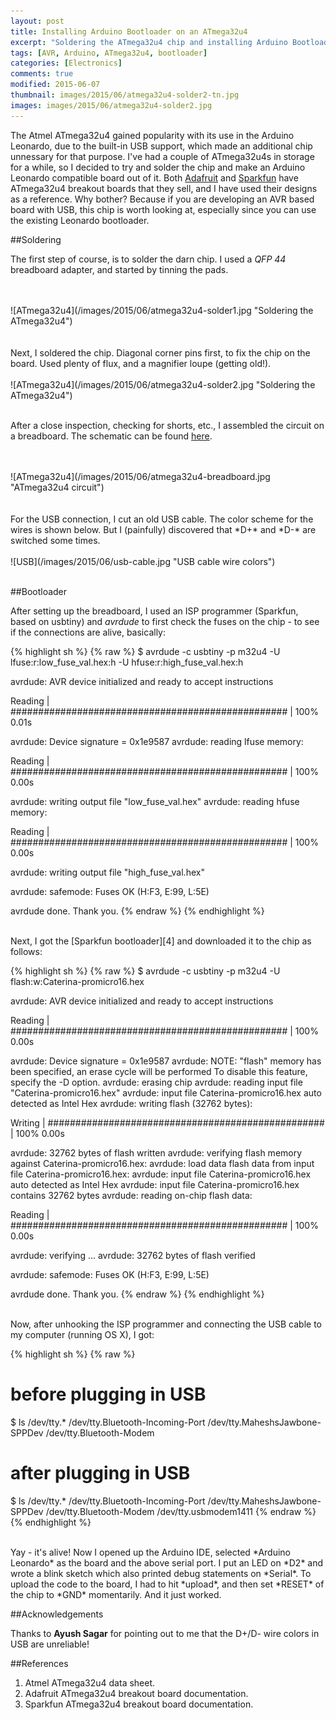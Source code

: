 ```yaml
---
layout: post
title: Installing Arduino Bootloader on an ATmega32u4
excerpt: "Soldering the ATmega32u4 chip and installing Arduino Bootloader on it."  
tags: [AVR, Arduino, ATmega32u4, bootloader]
categories: [Electronics]
comments: true
modified: 2015-06-07
thumbnail: images/2015/06/atmega32u4-solder2-tn.jpg
images: images/2015/06/atmega32u4-solder2.jpg
---
```


The Atmel ATmega32u4 gained popularity with its use in the Arduino
Leonardo, due to the built-in USB support, which made an additional
chip unnessary for that purpose. I've had a couple of ATmega32u4s in
storage for a while, so I decided to try and solder the chip and make
an Arduino Leonardo compatible board out of it. Both [Adafruit][1] and
[Sparkfun][2] have ATmega32u4 breakout boards that they sell, and I
have used their designs as a reference. Why bother? Because if you are
developing an AVR based board with USB, this chip is worth looking at,
especially since you can use the existing Leonardo bootloader.


##Soldering

The first step of course, is to solder the darn chip. I used a *QFP 44*
breadboard adapter, and started by tinning the pads.

<br />
<br />
![ATmega32u4](/images/2015/06/atmega32u4-solder1.jpg "Soldering the ATmega32u4")
<br />
<br />

<br />
Next, I soldered the chip. Diagonal corner pins first, to fix the chip
on the board. Used plenty of flux, and a magnifier loupe (getting
old!).

<br />
<br />
![ATmega32u4](/images/2015/06/atmega32u4-solder2.jpg "Soldering the ATmega32u4")
<br />
<br />

After a close inspection, checking for shorts, etc., I assembled the
circuit on a breadboard. The schematic can be found [here][3].

<br />
<br />
![ATmega32u4](/images/2015/06/atmega32u4-breadboard.jpg "ATmega32u4 circuit")
<br />
<br />

<br />
For the USB connection, I cut an old USB cable. The color scheme for
the wires is shown below. But I (painfully) discovered that *D+* and *D-*
are switched some times.

<br />
<br />
![USB](/images/2015/06/usb-cable.jpg "USB cable wire colors")
<br />
<br />

##Bootloader

After setting up the breadboard, I used an ISP programmer (Sparkfun, based on usbtiny) and *avrdude* to first check the fuses on the chip - to see if the connections are alive, basically:

{% highlight sh %}
{% raw %}
$ avrdude -c usbtiny -p m32u4 -U lfuse:r:low_fuse_val.hex:h -U hfuse:r:high_fuse_val.hex:h

avrdude: AVR device initialized and ready to accept instructions

Reading | ################################################## | 100% 0.01s

avrdude: Device signature = 0x1e9587
avrdude: reading lfuse memory:

Reading | ################################################## | 100% 0.00s

avrdude: writing output file "low_fuse_val.hex"
avrdude: reading hfuse memory:

Reading | ################################################## | 100% 0.00s

avrdude: writing output file "high_fuse_val.hex"

avrdude: safemode: Fuses OK (H:F3, E:99, L:5E)

avrdude done.  Thank you.
{% endraw %}
{% endhighlight %}

<br />
Next, I got the [Sparkfun bootloader][4] and downloaded it to the chip as follows:

{% highlight sh %}
{% raw %}
$ avrdude -c usbtiny -p m32u4 -U flash:w:Caterina-promicro16.hex

avrdude: AVR device initialized and ready to accept instructions

Reading | ################################################## | 100% 0.00s

avrdude: Device signature = 0x1e9587
avrdude: NOTE: "flash" memory has been specified, an erase cycle will be performed
         To disable this feature, specify the -D option.
avrdude: erasing chip
avrdude: reading input file "Caterina-promicro16.hex"
avrdude: input file Caterina-promicro16.hex auto detected as Intel Hex
avrdude: writing flash (32762 bytes):

Writing | ################################################## | 100% 0.00s

avrdude: 32762 bytes of flash written
avrdude: verifying flash memory against Caterina-promicro16.hex:
avrdude: load data flash data from input file Caterina-promicro16.hex:
avrdude: input file Caterina-promicro16.hex auto detected as Intel Hex
avrdude: input file Caterina-promicro16.hex contains 32762 bytes
avrdude: reading on-chip flash data:

Reading | ################################################## | 100% 0.00s

avrdude: verifying ...
avrdude: 32762 bytes of flash verified

avrdude: safemode: Fuses OK (H:F3, E:99, L:5E)

avrdude done.  Thank you.
{% endraw %}
{% endhighlight %}

<br />
Now, after unhooking the ISP programmer and connecting the USB cable
to my computer (running OS X), I got:

{% highlight sh %}
{% raw %}
# before plugging in USB
$ ls /dev/tty.*
/dev/tty.Bluetooth-Incoming-Port        /dev/tty.MaheshsJawbone-SPPDev
/dev/tty.Bluetooth-Modem

# after plugging in USB
$ ls /dev/tty.*
/dev/tty.Bluetooth-Incoming-Port        /dev/tty.MaheshsJawbone-SPPDev
/dev/tty.Bluetooth-Modem                        /dev/tty.usbmodem1411
{% endraw %}
{% endhighlight %}

<br />
Yay - it's alive! Now I opened up the Arduino IDE, selected *Arduino
Leonardo* as the board and the above serial port. I put an LED on *D2*
and wrote a blink sketch which also printed debug statements on
*Serial*. To upload the code to the board, I had to hit *upload*, and
then set *RESET* of the chip to *GND* momentarily. And it just worked.

##Acknowledgements

Thanks to **Ayush Sagar** for pointing out to me that the D+/D- wire colors in USB are unreliable!

##References

1. Atmel ATmega32u4 data sheet.
2. Adafruit ATmega32u4 breakout board documentation.
3. Sparkfun ATmega32u4 breakout board documentation.

[1]: https://www.adafruit.com/products/296
[2]: https://www.sparkfun.com/products/11117
[3]: https://github.com/adafruit/Atmega32u4-Breakout-Board
[4]: https://github.com/sparkfun/SF32u4_boards

